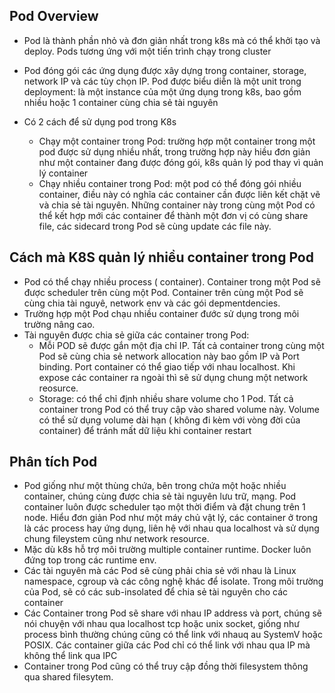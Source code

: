 ## Pod Overview

- Pod là thành phần nhỏ và đơn giản nhất trong k8s mà có thể khởi tạo và deploy. Pods tương ứng với một tiến trình chạy trong cluster
- Pod đóng gói các ứng dụng được xây dựng trong container, storage, network IP và các tùy chọn IP. Pod được biểu diễn là một unit trong deployment: là một instance của một ứng dụng trong k8s, bao gồm nhiều hoặc 1 container cùng chia sẻ tài nguyên

- Có 2 cách để sử dụng pod trong K8s
  - Chạy một container trong Pod: trường hợp một container trong một pod được sử dụng nhiều nhất, trong trường hợp này hiều đơn giản như một container đang được đóng gói, k8s quản lý pod thay vì quản lý container
  - Chạy nhiều container trong Pod: một pod có thể đóng gói nhiều container, điều này có nghĩa các container cần được liên kết chặt vẽ và chia sẻ tài nguyên. Những container này trong cùng một Pod có thể kết hợp mới các container để thành một đơn vị có cùng share file, các sidecard trong Pod sẽ cùng update các file này.

## Cách mà K8S quản lý nhiều container trong Pod

- Pod có thể chạy nhiều process ( container). Container trong một Pod sẽ được scheduler trên cùng một Pod. Container trên cùng một Pod sẽ cùng chia tài nguyê, network env và các gói depmentdencies.
- Trường hợp một Pod chạu nhiều container đước sử dụng trong môi trường nâng cao.
- Tài nguyên được chia sẻ giữa các container trong Pod:
  - Mỗi POD sẽ được gắn một địa chỉ IP. Tất cả container trong cùng một Pod sẽ cùng chia sẻ network allocation này bao gồm IP và Port binding. Port container có thể giao tiếp với nhau localhost. Khi expose các container ra ngoài thì sẽ sử dụng chung một network reosurce.
  - Storage: có thể chỉ định nhiều share volume cho 1 Pod. Tất cả container trong Pod có thể truy cập vào shared volume này. Volume có thể sử dụng volume dài hạn ( không đi kèm với vòng đời của container) để tránh mất dữ liệu khi container restart

## Phân tích Pod

- Pod giống như một thùng chứa, bên trong chứa một hoặc nhiều container, chúng cùng được chia sẻ tài nguyên lưu trữ, mạng. Pod container luôn được scheduler tạo một thời điểm và đặt chung trên 1 node. Hiểu đơn giản Pod như một máy chủ vật lý, các container ở trong là các process hay ứng dụng, liên hệ với nhau qua localhost và sử dụng chung fileystem cũng như network resource.
- Mặc dù k8s hỗ trợ môi trường multiple container runtime. Docker luôn đứng top trong các runtime env.
- Các tài nguyên mà các Pod sẽ cùng phải chia sẻ với nhau là Linux namespace, cgroup và các công nghệ khác để isolate. Trong môi trường của Pod, sẽ có các sub-insolated để chia sẻ tài nguyên cho các container
- Các Container trong Pod sẽ share với nhau IP address và port, chúng sẽ nói chuyện với nhau qua localhost tcp hoặc unix socket, giống như process bình thường chúng cũng có thể link với nhauq au SystemV hoặc POSIX. Các container giữa các Pod chỉ có thể link với nhau qua IP mà không thể link qua IPC
- Container trong Pod cũng có thể truy cập đồng thời filesystem thông qua shared filesytem.
